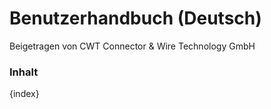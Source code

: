 # Benutzerhandbuch (Deutsch)
<span class="text-muted contributed-by">Beigetragen von CWT Connector & Wire Technology GmbH</span>

### Inhalt

{index}
